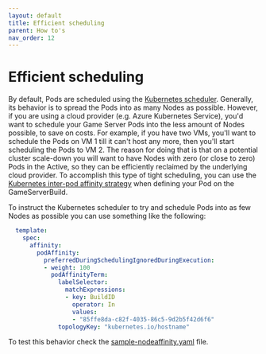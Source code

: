 ```yaml
---
layout: default
title: Efficient scheduling
parent: How to's
nav_order: 12
---
```


# Efficient scheduling

By default, Pods are scheduled using the [Kubernetes scheduler](https://kubernetes.io/docs/concepts/scheduling-eviction/kube-scheduler/). Generally, its behavior is to spread the Pods into as many Nodes as possible. However, if you are using a cloud provider (e.g. Azure Kubernetes Service), you'd want to schedule your Game Server Pods into the less amount of Nodes possible, to save on costs. For example, if you have two VMs, you'll want to schedule the Pods on VM 1 till it can't host any more, then you'll start scheduling the Pods to VM 2. The reason for doing that is that on a potential cluster scale-down you will want to have Nodes with zero (or close to zero) Pods in the Active, so they can be efficiently reclaimed by the underlying cloud provider. To accomplish this type of tight scheduling, you can use the [Kubernetes inter-pod affinity strategy](https://kubernetes.io/docs/concepts/scheduling-eviction/assign-pod-node/#inter-pod-affinity-and-anti-affinity) when defining your Pod on the GameServerBuild.

To instruct the Kubernetes scheduler to try and schedule Pods into as few Nodes as possible you can use something like the following:

``` yaml
  template:
    spec:
      affinity:
        podAffinity:
          preferredDuringSchedulingIgnoredDuringExecution:
          - weight: 100
            podAffinityTerm:
              labelSelector:
                matchExpressions:
                - key: BuildID
                  operator: In
                  values:
                  - "85ffe8da-c82f-4035-86c5-9d2b5f42d6f6"
              topologyKey: "kubernetes.io/hostname"
``` 

To test this behavior check the [sample-nodeaffinity.yaml](https://github.com/PlayFab/thundernetes/tree/main/samples/netcore/sample-nodeaffinity.yaml) file.